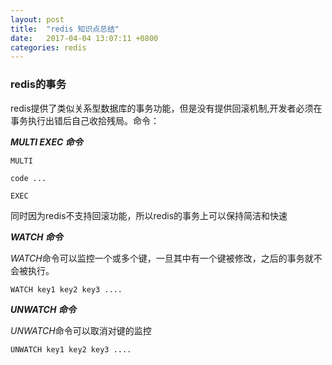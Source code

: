 ```yaml
---
layout: post
title:  "redis 知识点总结"
date:	2017-04-04 13:07:11 +0800
categories: redis
---
```




### redis的事务

 redis提供了类似关系型数据库的事务功能，但是没有提供回滚机制,开发者必须在事务执行出错后自己收拾残局。命令：

 ***MULTI  EXEC 命令***

	MULTI

	code ...

	EXEC

 同时因为redis不支持回滚功能，所以redis的事务上可以保持简洁和快速

 ***WATCH 命令***

 *WATCH*命令可以监控一个或多个键，一旦其中有一个键被修改，之后的事务就不会被执行。

	WATCH key1 key2 key3 ....

 ***UNWATCH 命令***

 *UNWATCH*命令可以取消对键的监控

	UNWATCH key1 key2 key3 ....


